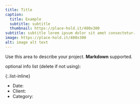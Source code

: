 ```yaml
---
title: Title
caption:
  title: Example
  subtitle: subtitle
  thumbnail: https://place-hold.it/400x300
subtitle: subtitle lorem ipsum dolor sit amet consectetur.
image: https://place-hold.it/400x300
alt: image alt text
---
```


Use this area to describe your project. **Markdown** supported.

optional info list (delete if not using):

{:.list-inline} 
- Date: 
- Client: 
- Category: 

